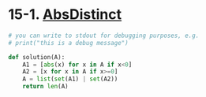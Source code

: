 # 15-1. [AbsDistinct](https://app.codility.com/programmers/lessons/15-caterpillar_method/abs_distinct/)

```python
# you can write to stdout for debugging purposes, e.g.
# print("this is a debug message")

def solution(A):
    A1 = [abs(x) for x in A if x<0]
    A2 = [x for x in A if x>=0]
    A = list(set(A1) | set(A2))
    return len(A)
```

